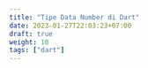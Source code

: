 ```yaml
---
title: "Tipe Data Number di Dart"
date: 2023-01-27T22:03:23+07:00
draft: true
weight: 10
tags: ["dart"]
---
```


